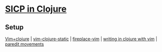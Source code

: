 # [SICP in Clojure](http://ecmendenhall.github.io/sicpclojure/pages/contents.html)

## Setup

[Vim+clojure](http://neo.com/2014/02/25/getting-started-with-clojure-in-vim/)
|
[vim-clojure-static](https://github.com/guns/vim-clojure-static)
|
[fireplace-vim](https://github.com/tpope/vim-fireplace)
|
[writing in clojure with vim](http://bridgetconsulting.com/?p=139)
|
[paredit movements](https://github.com/dgrnbrg/paredit-vim/blob/master/doc/paredit.txt)


